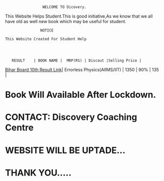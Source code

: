                      WELCOME TO Dicovery.

This Website Helps Student.This is good initiative,As we know that we all have old as well new book which may be useful for student.  
                               
                               
                    NOTICE
                            
    This Website Created For Student Help    
                           
                    


       RESULT    | BOOK NAME |  MRP(RS) | Discout |Selling Price |
  [Bihar Board 10th Result Link](http://biharboardonline.bihar.gov.in/)| Errorless Physics(AIIMS/IIT) | 1350 | 90% | 135 |
   
   
 # Book Will Available After Lockdown.  
 # CONTACT: Discovery Coaching Centre 
  
# WEBSITE WILL BE UPTADE...
# THANK YOU.....
